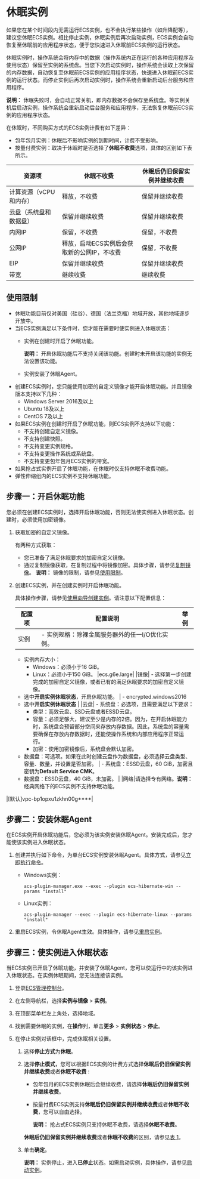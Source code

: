 # 休眠实例

如果您在某个时间段内无需运行ECS实例，也不会执行某些操作（如升降配等），建议您休眠ECS实例。相比停止实例，休眠实例后再次启动实例，ECS实例会自动恢复至休眠前的应用程序状态，便于您快速进入休眠前ECS实例的运行状态。

休眠实例时，操作系统会将内存中的数据（操作系统内正在运行的各种应用程序及使用状态）保留至实例的系统盘。当您下次启动实例时，操作系统会读取上次保留的内存数据，自动恢复至休眠前ECS实例的应用程序状态，快速进入休眠前ECS实例的运行状态。而停止实例后再次启动实例时，操作系统会重新启动后台服务和应用程序。

**说明：** 休眠失败时，会自动正常关机，即内存数据不会保存至系统盘。等实例关机后启动实例，操作系统会重新启动后台服务和应用程序，无法恢复休眠前ECS实例的应用程序状态。

在休眠时，不同购买方式的ECS实例计费有如下差异：

-   包年包月实例：休眠后不影响实例的到期时间，计费不受影响。
-   按量付费实例：取决于休眠时是否选择了**休眠不收费**选项，具体的区别如下表所示。

|资源项|休眠不收费|休眠后仍旧保留实例并继续收费|
|---|-----|--------------|
|计算资源（vCPU和内存）|释放，不收费|保留并继续收费|
|云盘（系统盘和数据盘）|保留并继续收费|保留并继续收费|
|内网IP|保留，不收费|保留，不收费|
|公网IP|释放，启动ECS实例后会获取新的公网IP，不收费|保留，不收费|
|EIP|保留并继续收费|保留并继续收费|
|带宽|继续收费|继续收费|

## 使用限制

-   休眠功能目前仅对美国（硅谷）、德国（法兰克福）地域开放，其他地域逐步开放中。
-   当ECS实例满足以下条件时，您才能在需要时使实例进入休眠状态：
    -   实例在创建时开启了休眠功能。

        **说明：** 开启休眠功能后不支持关闭该功能。创建时未开启该功能的实例无法设置该功能。

    -   实例安装了休眠Agent。
-   创建ECS实例时，您只能使用加密的自定义镜像才能开启休眠功能。并且镜像版本支持以下几种：
    -   Windows Server 2016及以上
    -   Ubuntu 18及以上
    -   CentOS 7及以上
-   如果ECS实例在创建时开启了休眠功能，则ECS实例不支持以下功能：
    -   不支持创建自定义镜像。
    -   不支持创建快照。
    -   不支持变更实例规格。
    -   不支持变更操作系统或系统盘。
    -   不支持变更包年包月ECS实例的带宽。
-   如果抢占式实例开启了休眠功能，在休眠时仅支持休眠不收费功能。
-   弹性伸缩组内的ECS实例不支持休眠功能。

## 步骤一：开启休眠功能

您必须在创建ECS实例时，选择开启休眠功能，否则无法使实例进入休眠状态。创建时，必须使用加密镜像。

1.  获取加密的自定义镜像。

    有两种方式获取：

    -   您已准备了满足休眠要求的加密自定义镜像。
    -   通过复制镜像获取，在复制过程中将镜像加密。具体步骤，请参见[复制镜像](/cn.zh-CN/镜像/自定义镜像/复制镜像.md)。
    **说明：** 镜像的限制，请参见[使用限制](#section_55c_coc_sg1)。

2.  创建ECS实例，并在创建实例时开启休眠功能。

    具体操作步骤，请参见[使用向导创建实例](/cn.zh-CN/实例/创建实例/使用向导创建实例.md)。请注意以下配置信息：

    |配置项|配置说明|举例|
    |---|----|--|
    |实例|    -   实例规格：除裸金属服务器外的任一I/O优化实例。
    -   实例内存大小：
        -   Windows：必须小于16 GiB。
        -   Linux：必须小于150 GiB。
|ecs.g6e.large|
    |镜像|    -   选择第一步创建完成的加密自定义镜像，或者已有的满足休眠要求的加密自定义镜像。
    -   选中**开启实例休眠状态**，开启休眠功能。
|    -   encrypted.windows2016
    -   选中**开启实例休眠状态** |
    |云盘|    -   系统盘：必选项，且需要满足以下要求：
        -   类型：高效云盘、SSD云盘或者ESSD云盘。
        -   容量：必须足够大，建议至少是内存的2倍。因为，在开启休眠能力时，系统盘会预留部分空间来存放内存数据。因此，系统盘的容量需要确保在存放内存数据时，还能使操作系统和内部应用程序正常运行。
        -   加密：使用加密镜像后，系统盘会默认加密。
    -   数据盘：可选项。如果在此时创建云盘作为数据盘，必须选择云盘类型、容量、数量，并设置是否加密。
|    -   系统盘：ESSD云盘，60 GiB，加密且密钥为**Default Service CMK**。
    -   数据盘：ESSD云盘，40 GiB，未加密。 |
    |网络|请选择专有网络。**说明：** 经典网络下的ECS实例不支持休眠功能。

|\[默认\]vpc-bp1opxu1zkhn00g\*\*\*\*|


## 步骤二：安装休眠Agent

在ECS实例开启休眠功能后，您必须为该实例安装休眠Agent。安装完成后，您才能使该实例进入休眠状态。

1.  创建并执行如下命令，为单台ECS实例安装休眠Agent。具体方式，请参见[立即执行命令](/cn.zh-CN/运维与监控/云助手/使用云助手/立即执行命令.md)。

    -   Windows实例：

        ```
        acs-plugin-manager.exe --exec --plugin ecs-hibernate-win --params "install"
        ```

    -   Linux实例：

        ```
        acs-plugin-manager --exec --plugin ecs-hibernate-linux --params "install"
        ```

2.  重启ECS实例，令休眠Agent生效。具体操作，请参见[重启实例](/cn.zh-CN/实例/管理实例/重启实例.md)。


## 步骤三：使实例进入休眠状态

当ECS实例已开启了休眠功能，并安装了休眠Agent，您可以使运行中的该实例进入休眠状态。在实例休眠期间，您无法连接该实例。

1.  登录[ECS管理控制台](https://ecs.console.aliyun.com)。

2.  在左侧导航栏，选择**实例与镜像** \> **实例**。

3.  在顶部菜单栏左上角处，选择地域。

4.  找到需要休眠的实例，在**操作**列，单击**更多** \> **实例状态** \> **停止**。

5.  在停止实例对话框中，完成休眠相关设置。

    1.  选择**停止方式**为**休眠**。
    2.  选择**停止模式**，您可以根据ECS实例的计费方式选择**休眠后仍旧保留实例并继续收费**或者**休眠不收费** :

        -   包年包月的ECS实例休眠后会继续收费，请选择**休眠后仍旧保留实例并继续收费**。
        -   按量付费ECS实例支持**休眠后仍旧保留实例并继续收费**或者**休眠不收费**，您可以自由选择。

            **说明：** 抢占式ECS实例只支持休眠不收费，请选择**休眠不收费**。

        **休眠后仍旧保留实例并继续收费**或者**休眠不收费**的区别，请参见[表 1](#table_82t_3jc_tg6)。

    3.  单击**确定**。

        **说明：** 实例停止，进入**已停止**状态。如需启动实例，具体操作，请参见[启动实例](/cn.zh-CN/实例/管理实例/启动实例.md)。


